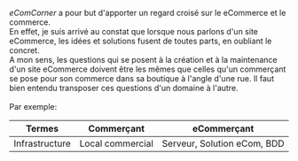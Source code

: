 *eComCorner* a pour but d'apporter un regard croisé sur le eCommerce et le commerce. 
<br/>
En effet, je suis arrivé au constat que lorsque nous parlons d'un site eCommerce, les idées et solutions fusent de toutes parts, en oubliant le concret.
<br/>
A mon sens, les questions qui se posent à la création et à la maintenance d'un site eCommerce doivent être les mêmes que celles qu'un commerçant se pose pour son commerce dans sa boutique à l'angle d'une rue.
Il faut bien entendu transposer ces questions d'un domaine à l'autre. <br/>
<br/>
Par exemple:

Termes | Commerçant | eCommerçant 
------------ | -------------  | -------------
Infrastructure | Local commercial | Serveur, Solution eCom, BDD
